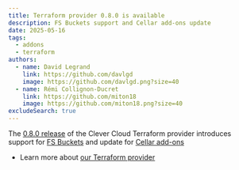 ```yaml
---
title: Terraform provider 0.8.0 is available
description: FS Buckets support and Cellar add-ons update
date: 2025-05-16
tags:
  - addons
  - terraform
authors:
  - name: David Legrand
    link: https://github.com/davlgd
    image: https://github.com/davlgd.png?size=40
  - name: Rémi Collignon-Ducret
    link: https://github.com/miton18
    image: https://github.com/miton18.png?size=40
excludeSearch: true
---
```


The [0.8.0 release](https://github.com/CleverCloud/terraform-provider-clevercloud/releases/tag/v0.8.0) of the Clever Cloud Terraform provider introduces support for [FS Buckets](/developers/doc/addons/fs-bucket/) and update for [Cellar add-ons](/developers/doc/addons/cellar/)

* Learn more about [our Terraform provider](https://registry.terraform.io/providers/CleverCloud/clevercloud/latest/docs)
